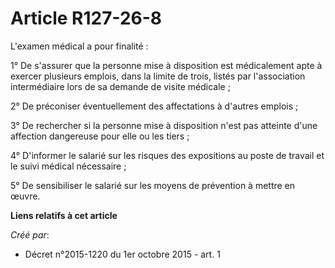 # Article R127-26-8

L'examen médical a pour finalité : 

1° De s'assurer que la personne mise à disposition est médicalement apte à exercer plusieurs emplois, dans la limite de
trois, listés par l'association intermédiaire lors de sa demande de visite médicale ; 

2° De préconiser éventuellement des affectations à d'autres emplois ; 

3° De rechercher si la personne mise à disposition n'est pas atteinte d'une affection dangereuse pour elle ou les tiers ; 

4° D'informer le salarié sur les risques des expositions au poste de travail et le suivi médical nécessaire ; 

5° De sensibiliser le salarié sur les moyens de prévention à mettre en œuvre.

**Liens relatifs à cet article**

_Créé par_:

  - Décret n°2015-1220 du 1er octobre 2015 - art. 1
